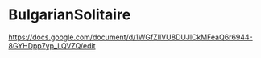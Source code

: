 # BulgarianSolitaire

https://docs.google.com/document/d/1WGfZlIVU8DUJlCkMFeaQ6r6944-8GYHDpp7yp_LQVZQ/edit
